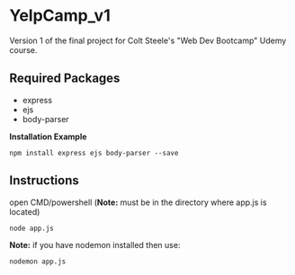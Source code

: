 # YelpCamp_v1
Version 1 of the final project for Colt Steele's "Web Dev Bootcamp" Udemy course.

## Required Packages ##
- express
- ejs
- body-parser

**Installation Example**

    npm install express ejs body-parser --save
 
## Instructions ##

 open CMD/powershell (**Note:** must be in the directory where app.js is located)
 
    node app.js
    
**Note:** if you have nodemon installed then use:

    nodemon app.js
